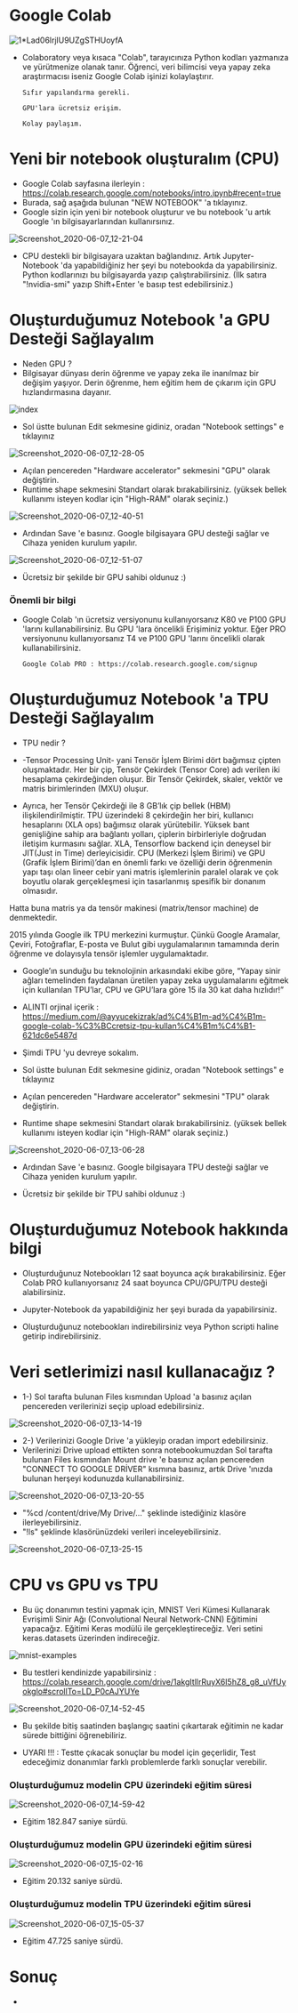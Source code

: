 # Google Colab

![1*Lad06lrjlU9UZgSTHUoyfA](https://user-images.githubusercontent.com/54184905/83964957-ece37580-a8b8-11ea-909d-2a5a00292f73.png)

* Colaboratory veya kısaca "Colab", tarayıcınıza Python kodları yazmanıza ve yürütmenize olanak tanır.
Öğrenci, veri bilimcisi veya yapay zeka araştırmacısı iseniz Google Colab işinizi kolaylaştırır.

      Sıfır yapılandırma gerekli.
      
      GPU'lara ücretsiz erişim.
      
      Kolay paylaşım.


# Yeni bir notebook oluşturalım (CPU)

* Google Colab sayfasına ilerleyin : https://colab.research.google.com/notebooks/intro.ipynb#recent=true
* Burada, sağ aşağıda bulunan "NEW NOTEBOOK" 'a tıklayınız.
* Google sizin için yeni bir notebook oluşturur ve bu notebook 'u artık Google 'ın bilgisayarlarından kullanırsınız.

![Screenshot_2020-06-07_12-21-04](https://user-images.githubusercontent.com/54184905/83965030-6bd8ae00-a8b9-11ea-8a90-6736c35cb474.png)

* CPU destekli bir bilgisayara uzaktan bağlandınız. Artık Jupyter-Notebook 'da yapabildiğiniz her şeyi bu notebookda da yapabilirsiniz. Python kodlarınızı bu bilgisayarda yazıp çalıştırabilirsiniz.
(İlk satıra "!nvidia-smi" yazıp Shift+Enter 'e basıp test edebilirsiniz.)


# Oluşturduğumuz Notebook 'a GPU Desteği Sağlayalım

* Neden GPU ?
* Bilgisayar dünyası derin öğrenme ve yapay zeka ile inanılmaz bir değişim yaşıyor. Derin öğrenme, hem eğitim hem de çıkarım için GPU hızlandırmasına dayanır.

![index](https://user-images.githubusercontent.com/54184905/83965577-40f05900-a8bd-11ea-9cf4-500251a89b6e.png)

* Sol üstte bulunan Edit sekmesine gidiniz, oradan "Notebook settings" e tıklayınız

![Screenshot_2020-06-07_12-28-05](https://user-images.githubusercontent.com/54184905/83965309-68debd00-a8bb-11ea-92ce-1a5ab599854d.png)

* Açılan pencereden "Hardware accelerator" sekmesini "GPU" olarak değiştirin.
* Runtime shape sekmesini Standart olarak bırakabilirsiniz. (yüksek bellek kullanımı isteyen kodlar için "High-RAM" olarak seçiniz.)

![Screenshot_2020-06-07_12-40-51](https://user-images.githubusercontent.com/54184905/83965398-3a151680-a8bc-11ea-8836-c4ab94030916.png)

* Ardından Save 'e basınız. Google bilgisayara GPU desteği sağlar ve Cihaza yeniden kurulum yapılır.

![Screenshot_2020-06-07_12-51-07](https://user-images.githubusercontent.com/54184905/83965633-a93f3a80-a8bd-11ea-9d5e-3f922cb609b3.png)

* Ücretsiz bir şekilde bir GPU sahibi oldunuz :)

### Önemli bir bilgi

* Google Colab 'ın ücretsiz versiyonunu kullanıyorsanız K80 ve P100 GPU 'larını kullanabilirsiniz. Bu GPU 'lara öncelikli Erişiminiz yoktur. Eğer PRO versiyonunu kullanıyorsanız T4 ve P100 GPU 'larını öncelikli olarak kullanabilirsiniz.
           
      Google Colab PRO : https://colab.research.google.com/signup
      

# Oluşturduğumuz Notebook 'a TPU Desteği Sağlayalım

* TPU nedir ?

* -Tensor Processing Unit- yani Tensör İşlem Birimi dört bağımsız çipten oluşmaktadır. Her bir çip, Tensör Çekirdek (Tensor Core) adı verilen iki hesaplama çekirdeğinden oluşur. Bir Tensör Çekirdek, skaler, vektör ve matris birimlerinden (MXU) oluşur.

* Ayrıca, her Tensör Çekirdeği ile 8 GB’lık çip bellek (HBM) ilişkilendirilmiştir. TPU üzerindeki 8 çekirdeğin her biri, kullanıcı hesaplarını (XLA ops) bağımsız olarak yürütebilir.
Yüksek bant genişliğine sahip ara bağlantı yolları, çiplerin birbirleriyle doğrudan iletişim kurmasını sağlar. XLA, Tensorflow backend için deneysel bir JIT(Just in Time) derleyicisidir. CPU (Merkezi İşlem Birimi) ve GPU (Grafik İşlem Birimi)’dan en önemli farkı ve özelliği derin öğrenmenin yapı taşı olan lineer cebir yani matris işlemlerinin paralel olarak ve çok boyutlu olarak gerçekleşmesi için tasarlanmış spesifik bir donanım olmasıdır.

Hatta buna matris ya da tensör makinesi (matrix/tensor machine) de denmektedir.

2015 yılında Google ilk TPU merkezini kurmuştur. Çünkü Google Aramalar, Çeviri, Fotoğraflar, E-posta ve Bulut gibi uygulamalarının tamamında derin öğrenme ve dolayısyla tensör işlemler uygulamaktadır.

* Google’ın sunduğu bu teknolojinin arkasındaki ekibe göre, “Yapay sinir ağları temelinden faydalanan üretilen yapay zeka uygulamalarını eğitmek için kullanılan TPU’lar, CPU ve GPU’lara göre 15 ila 30 kat daha hızlıdır!”

* ALINTI orjinal içerik : https://medium.com/@ayyucekizrak/ad%C4%B1m-ad%C4%B1m-google-colab-%C3%BCcretsiz-tpu-kullan%C4%B1m%C4%B1-621dc6e5487d

* Şimdi TPU 'yu devreye sokalım.
* Sol üstte bulunan Edit sekmesine gidiniz, oradan "Notebook settings" e tıklayınız
* Açılan pencereden "Hardware accelerator" sekmesini "TPU" olarak değiştirin.
* Runtime shape sekmesini Standart olarak bırakabilirsiniz. (yüksek bellek kullanımı isteyen kodlar için "High-RAM" olarak seçiniz.)

![Screenshot_2020-06-07_13-06-28](https://user-images.githubusercontent.com/54184905/83965922-cffe7080-a8bf-11ea-81d2-a2a2fcbb9eb7.png)

* Ardından Save 'e basınız. Google bilgisayara TPU desteği sağlar ve Cihaza yeniden kurulum yapılır.

* Ücretsiz bir şekilde bir TPU sahibi oldunuz :)


# Oluşturduğumuz Notebook hakkında bilgi

* Oluşturduğunuz Notebookları 12 saat boyunca açık bırakabilirsiniz. Eğer Colab PRO kullanıyorsanız 24 saat boyunca CPU/GPU/TPU desteği alabilirsiniz.

* Jupyter-Notebook da yapabildiğiniz her şeyi burada da yapabilirsiniz.

* Oluşturduğunuz notebookları indirebilirsiniz veya Python scripti haline getirip indirebilirsiniz.


# Veri setlerimizi nasıl kullanacağız ?

* 1-) Sol tarafta bulunan Files kısmından Upload 'a basınız açılan pencereden verilerinizi seçip upload edebilirsiniz.

![Screenshot_2020-06-07_13-14-19](https://user-images.githubusercontent.com/54184905/83966150-2b7d2e00-a8c1-11ea-9cac-169b97994320.png)

* 2-) Verilerinizi Google Drive 'a yükleyip oradan import edebilirsiniz.
* Verilerinizi Drive upload ettikten sonra notebookumuzdan Sol tarafta bulunan Files kısmından Mount drive 'e basınız açılan pencereden "CONNECT TO GOOGLE DRİVER" kısmına basınız, artık Drive 'ınızda bulunan herşeyi kodunuzda kullanabilirsiniz.

![Screenshot_2020-06-07_13-20-55](https://user-images.githubusercontent.com/54184905/83966301-13f27500-a8c2-11ea-912d-69b0fd2b5ca7.png)

* "%cd /content/drive/My Drive/..." şeklinde istediğiniz klasöre ilerleyebilirsiniz.
* "!ls" şeklinde klasörünüzdeki verileri inceleyebilirsiniz.

![Screenshot_2020-06-07_13-25-15](https://user-images.githubusercontent.com/54184905/83966366-7ea3b080-a8c2-11ea-9c91-23e80ce91e4c.png)


# CPU vs GPU vs TPU

* Bu üç donanımın testini yapmak için, MNIST Veri Kümesi Kullanarak Evrişimli Sinir Ağı (Convolutional Neural Network-CNN) Eğitimini yapacağız. Eğitimi Keras modülü ile gerçekleştireceğiz.
Veri setini keras.datasets üzerinden indireceğiz.

![mnist-examples](https://user-images.githubusercontent.com/54184905/83967499-c4647700-a8ca-11ea-8d09-9aac4c062c99.png)

* Bu testleri kendinizde yapabilirsiniz : https://colab.research.google.com/drive/1akgItllrRuyX6I5hZ8_g8_uVfUyokglo#scrollTo=LD_P0cAJYUYe

![Screenshot_2020-06-07_14-52-45](https://user-images.githubusercontent.com/54184905/83968001-ad278880-a8ce-11ea-9e21-2d2fc8e583a5.png)

* Bu şekilde bitiş saatinden başlangıç saatini çıkartarak eğitimin ne kadar sürede bittiğini öğrenebiliriz.

* UYARI !!! : Testte çıkacak sonuçlar bu model için geçerlidir, Test edeceğimiz donanımlar farklı problemlerde farklı sonuçlar verebilir.

### Oluşturduğumuz modelin CPU üzerindeki eğitim süresi

![Screenshot_2020-06-07_14-59-42](https://user-images.githubusercontent.com/54184905/83968122-a3eaeb80-a8cf-11ea-9f28-50313db207e9.png)

* Eğitim 182.847 saniye sürdü.

### Oluşturduğumuz modelin GPU üzerindeki eğitim süresi

![Screenshot_2020-06-07_15-02-16](https://user-images.githubusercontent.com/54184905/83968187-047a2880-a8d0-11ea-96f1-7c6c9275d49c.png)

* Eğitim 20.132 saniye sürdü.

### Oluşturduğumuz modelin TPU üzerindeki eğitim süresi

![Screenshot_2020-06-07_15-05-37](https://user-images.githubusercontent.com/54184905/83968238-6e92cd80-a8d0-11ea-80d9-227746403e2f.png)

* Eğitim 47.725 saniye sürdü.

# Sonuç

* 
